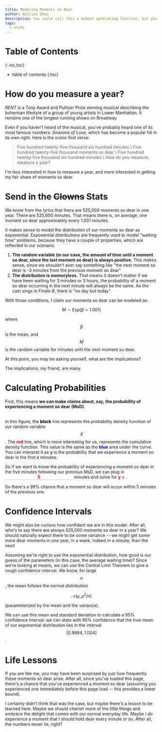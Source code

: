 ```yaml
---
title: Modeling Moments so Dear
author: Naitian Zhou
description: You could call this a moment generating function, but you really shouldn't
tags:
  - stats
---
```


# Table of Contents
{:.no_toc}
* table of contents
{:toc}

# How do you measure a year?

_RENT_ is a Tony Award and Pulitzer Prize winning musical describing the
bohemian lifestyle of a group of young artists in Lower Manhattan. It remains
one of the longest running shows on Broadway.

Even if you haven't heard of the musical, you've probably heard one of its most
famous numbers: _Seasons of Love_, which has become a popular hit in its own
right. Here is the iconic first verse:

> Five hundred twenty-five thousand six hundred minutes \\
> Five hundred twenty-five thousand moments so dear \\
> Five hundred twenty-five thousand six hundred minutes \\
> How do you measure, measure a year?

I'm less interested in how to measure a year, and more interested in getting my
fair share of moments so dear.

# Send in the ~~Clowns~~ Stats

We know from the lyrics that there are 525,000 moments so dear in one year.
There are 525,600 minutes. That means there is, on average, one moment so dear
approximately every 1.001 minutes.

It makes sense to model the distribution of our moments so dear as exponential.
Exponential distributions are frequently used to model "waiting time" problems,
because they have a couple of properties, which are reflected in our scenario.

1. **The random variable (in our case, the amount of time until a moment so dear,
   since the last moment so dear) is always positive.** This makes sense, since we
   shouldn't ever say something like "the next moment so dear is -3 minutes from
   the previous moment so dear"
2. **The distribution is memoryless.** That means it doesn't matter if we have
   been waiting for 3 minutes or 3 hours, the probability of a moment so dear
   occurring in the next minute will always be the same. As the cast sings in
   _Finale B_, there is "no day but today".

With those conditions, I claim our moments so dear can be modeled as:

$$
M \sim \text{Exp}(\beta = 1.001)
$$

where $$\beta$$ is the mean, and $$M$$ is the random variable for minutes until
the next moment so dear.

At this point, you may be asking yourself, what are the implications?

The implications, my friend, are many.

# Calculating Probabilities

First, this means **we can make claims about, say, the probability of
experiencing a moment so dear (MsD)**.

<style>
    svg {
        position: relative;
        left: 50%;
        transform: translateX(-50%);
    }

    figure {
        margin: 2rem 0;
    }

    .color {
        font-weight: bold;
    }

    .color.blue {
        color: blue;
    }
    .color.red {
        color: red;
    }
    .color.black {
        color: black;
    }

    input.inline {
        min-width: 1ch;
        padding: 0;
        font-family: inherit;
        font-size: inherit;
        font-weight: bold;
        border: none;
        border-bottom: 1px dotted gray;
        text-align: center;
    }

    .output {
        border-bottom: 1px dotted gray;
    }

    input[type=number]::-webkit-inner-spin-button,
    input[type=number]::-webkit-outer-spin-button {
      -webkit-appearance: none;
      margin: 0;
    }

</style>
<script src="https://d3js.org/d3.v5.min.js"></script>
<script>
    const startTime = new Date();
    const format = d3.format(".2%")
    const updateProbAnswer = function (el) {
        document.querySelector("span.prob.output").innerText = format(cdf(el.value));
    }
    const updateTimeProb = function () {
        let timeDiff = new Date() - startTime;
        timeDiff /= (60 * 1000);
        document.querySelector("span.time.output").innerText = format(cdf(timeDiff))
    }
    window.onload = function () {
        document.querySelectorAll("input.inline").forEach(el => {
            el.style.width = `${el.value.length}ch`;
            el.addEventListener("keyup", function (e) {
                e.target.style.width =  `${e.target.value.length}ch`
            })
        })
        document.querySelector("input.prob").addEventListener("change", e => {
            updateProbAnswer(e.target);
        })
        updateProbAnswer(document.querySelector("input.prob"));

        window.setInterval(updateTimeProb, 10)
        init();
    }


    let width = 600;
    let height = 350;
    let margins = {top: 5, right: 0, bottom: 40, left: 30}
    let svg, g, xAxis, yAxis;
    let pdfLine, pdfFill, cdfLine;
    let scaleX, scaleY, area, line;

    let COLORS = {
        gray: "#EFEFEF",
        blue: "#AAAAFF"
    }
    const LAMBDA = 525000 / 525600.0

    const pdf = (x) => LAMBDA * Math.E ** (-LAMBDA * x)

    const cdf = (x) => 1 - Math.E ** (-LAMBDA * x)

    const resize = function () {
        width = window.innerWidth * 0.9;
        svg.attr("width", width).attr("height", height);
        g.attr("width", width - margins.left - margins.right)
            .attr("height", height - margins.top - margins.bottom)
            .attr("transform", `translate(${margins.left}, ${margins.top})`);
        scaleX = d3.scaleLinear()
            .domain([0, 7])
            .range([0, width - margins.left - margins.right]);
        scaleY = d3.scaleLinear()
            .domain([0, 1])
            .range([height - margins.top - margins.bottom, 0]);
        area = d3.area().x(d => scaleX(d.x)).y1(d => scaleY(d.y)).y0(scaleY(0));
        line = d3.line().x(d => scaleX(d.x)).y(d => scaleY(d.y));
        xAxis = d3.axisBottom(scaleX)
        yAxis = d3.axisLeft(scaleY)
        update();
    }

    const init = function () {
        console.log("hello");
        svg = d3.select("figure.vis.distribution").append("svg");
        g = svg.append("g");
        pdfLine = g.append("path").attr("class", "pdf__line");
        pdfFill = g.append("path").attr("class", "pdf__fill");
        cdfLine = g.append("path").attr("class", "cdf__line");
        g__xaxis = g.append("g");
        g__yaxis = g.append("g");
        x__label = g.append("text");
        resize();
    }

    const update = function () {
        pdfdata = d3.range(0, width - margins.left - margins.right)
            .map(scaleX.invert)
            .map(x => ({
            x: x,
            y: pdf(x)
        }));
        cdfdata = d3.range(0, width - margins.left - margins.right)
            .map(scaleX.invert)
            .map(x => ({
            x: x,
            y: cdf(x)
        }));
        pdfFill.datum(pdfdata)
            .attr("d", area)
            .attr("fill", COLORS.blue)
            .attr("opacity", 0.8)
        pdfLine.datum(pdfdata)
            .attr("d", line)
            .attr("fill", "none")
            .attr("stroke-width", "1px")
            .attr("stroke", "black");
        cdfLine.datum(cdfdata)
            .attr("d", line)
            .attr("fill", "none")
            .attr("stroke-width", "1px")
            .attr("stroke", "red");
        g__xaxis.attr("transform", `translate(0, ${height - margins.top - margins.bottom})`)
            .call(xAxis);
        g__yaxis.call(yAxis);
        x__label.attr("transform", `translate(${width/2}, ${height - margins.top})`)
            .style("text-anchor", "middle")
            .text("minutes since last occurrence");
    }
    window.onresize = resize;
</script>

<figure class="vis distribution">
</figure>

In this figure, the <span class="color black">black</span> line represents the
probability density function of our random variable $$X$$. The <span
class="color red">red</span> line, which is more interesting for us, represents
the cumulative density function. This value is the same as the <span
class="color blue">blue</span> area under the curve. You can interpret it as
<span class="color red">y</span> is the probability that we experience a moment
so dear in the first <span class="color red">x</span> minutes.

So if we want to know the probability of experiencing a moment so dear in the
five minutes following our previous MsD, we can plug in <input class="color red
inline prob" type="number" value="5"/> minutes and solve for <span class="color
red">y = <span class="prob output"></span></span>.

So there's a 99% chance that a moment so dear will occur within 5 minutes of the
previous one.

# Confidence Intervals

We might also be curious how confident we are in this model. After all, who's to
say there are always 525,000 moments so dear in a year? We should naturally
expect there to be some variance -- we might get some more dear moments in one
year, in a week, indeed in a minute, than the next!

Assuming we're right to use the exponential distribution, how good is our guess
of the parameters (in this case, the average waiting time)? Since we're looking
at means, we can use the Central Limit Theorem to give a rough confidence
interval. We know, for large $$n$$, the mean follows the normal distribution

$$
\mathcal{N}(\mu, \mu^2 / n)
$$

(parameterized by the mean and the variance).

We can use this mean and standard deviation to calculate a 95% confidence
interval: we can state with 95% confidence that the true mean of our exponential
distribution lies in the interval $$[ 0.9984, 1.004 ]$$.

# Life Lessons

If you are like me, you may have been surprised by just how frequently these
moments so dear arise. After all, since you've loaded this page, there's a <span
class="time output"></span> chance that you've experienced a moment so dear
(assuming you experienced one immediately before this page load -- this provides
a lower bound).

I certainly didn't think that was the case, but maybe there's a lesson to be
learned here. Maybe we should cherish more of the little things and embrace the
delight that comes with our normal everyday life. Maybe I _do_ experience a
moment that I should hold dear every minute or so. After all, the numbers never
lie, right?
